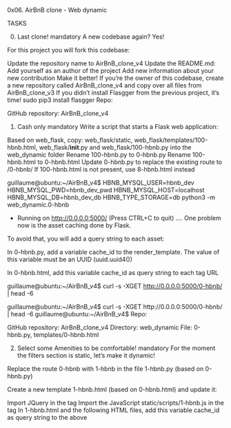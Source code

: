 0x06. AirBnB clone - Web dynamic

TASKS

0. Last clone!
mandatory
A new codebase again? Yes!

For this project you will fork this codebase:

Update the repository name to AirBnB_clone_v4
Update the README.md:
Add yourself as an author of the project
Add new information about your new contribution
Make it better!
If you’re the owner of this codebase, create a new repository called AirBnB_clone_v4 and copy over all files from AirBnB_clone_v3
If you didn’t install Flasgger from the previous project, it’s time! sudo pip3 install flasgger
Repo:

GitHub repository: AirBnB_clone_v4
  
1. Cash only
mandatory
Write a script that starts a Flask web application:

Based on web_flask, copy: web_flask/static, web_flask/templates/100-hbnb.html, web_flask/__init__.py and web_flask/100-hbnb.py into the web_dynamic folder
Rename 100-hbnb.py to 0-hbnb.py
Rename 100-hbnb.html to 0-hbnb.html
Update 0-hbnb.py to replace the existing route to /0-hbnb/
If 100-hbnb.html is not present, use 8-hbnb.html instead

guillaume@ubuntu:~/AirBnB_v4$ HBNB_MYSQL_USER=hbnb_dev HBNB_MYSQL_PWD=hbnb_dev_pwd HBNB_MYSQL_HOST=localhost HBNB_MYSQL_DB=hbnb_dev_db HBNB_TYPE_STORAGE=db python3 -m web_dynamic.0-hbnb
* Running on http://0.0.0.0:5000/ (Press CTRL+C to quit)
....
One problem now is the asset caching done by Flask.

To avoid that, you will add a query string to each asset:

In 0-hbnb.py, add a variable cache_id to the render_template. The value of this variable must be an UUID (uuid.uuid4())

In 0-hbnb.html, add this variable cache_id as query string to each <link> tag URL

guillaume@ubuntu:~/AirBnB_v4$ curl -s -XGET http://0.0.0.0:5000/0-hbnb/ | head -6
<!DOCTYPE HTML>
<html lang="en">
  <head>
    <meta charset="UTF-8" />
    <link rel="stylesheet" type="text/css" href="../static/styles/4-common.css?e211c9eb-7d17-4f12-85eb-4d50fa50cb1d" />
    <link rel="stylesheet" type="text/css" href="../static/styles/3-header.css?e211c9eb-7d17-4f12-85eb-4d50fa50cb1d" />
guillaume@ubuntu:~/AirBnB_v4$ curl -s -XGET http://0.0.0.0:5000/0-hbnb/ | head -6
<!DOCTYPE HTML>
<html lang="en">
  <head>
    <meta charset="UTF-8" />
    <link rel="stylesheet" type="text/css" href="../static/styles/4-common.css?f834413e-0aa9-4767-b64a-c92db9cb1f82" />
    <link rel="stylesheet" type="text/css" href="../static/styles/3-header.css?f834413e-0aa9-4767-b64a-c92db9cb1f82" />
guillaume@ubuntu:~/AirBnB_v4$ 
Repo:

GitHub repository: AirBnB_clone_v4
Directory: web_dynamic
File: 0-hbnb.py, templates/0-hbnb.html
  
2. Select some Amenities to be comfortable!
mandatory
For the moment the filters section is static, let’s make it dynamic!

Replace the route 0-hbnb with 1-hbnb in the file 1-hbnb.py (based on 0-hbnb.py)

Create a new template 1-hbnb.html (based on 0-hbnb.html) and update it:

Import JQuery in the <head> tag
Import the JavaScript static/scripts/1-hbnb.js in the <head> tag
In 1-hbnb.html and the following HTML files, add this variable cache_id as query string to the above <script> tag
Add a <input type="checkbox"> tag to the li tag of each amenity
The new checkbox must be at 10px on the left of the Amenity name
Add to the input tags of each amenity (<li> tag) the attribute data-id=":amenity_id" => this will allow us to retrieve the Amenity ID from the DOM
Add to the input tags of each amenity (<li> tag) the attribute data-name=":amenity_name" => this will allow us to retrieve the Amenity name from the DOM
Write a JavaScript script (static/scripts/1-hbnb.js):

Your script must be executed only when DOM is loaded
You must use JQuery
Listen for changes on each input checkbox tag:
if the checkbox is checked, you must store the Amenity ID in a variable (dictionary or list)
if the checkbox is unchecked, you must remove the Amenity ID from the variable
update the h4 tag inside the div Amenities with the list of Amenities checked
As example:

  

Repo:

GitHub repository: AirBnB_clone_v4
Directory: web_dynamic
File: 1-hbnb.py, templates/1-hbnb.html, static/scripts/1-hbnb.js
  
3. API status
mandatory
Before requesting the HBNB API, it’s better to know the status of this one.

Update the API entry point (api/v1/app.py) by replacing the current CORS CORS(app, origins="0.0.0.0") by CORS(app, resources={r"/api/v1/*": {"origins": "*"}}).

Change the route 1-hbnb to 2-hbnb in the file 2-hbnb.py (based on 1-hbnb.py)

Create a new template 2-hbnb.html (based on 1-hbnb.html) and update it:

Import the JavaScript static/scripts/2-hbnb.js in the <head> tag (instead of 1-hbnb.js)
Add a new div element in the header tag:
Attribute ID should be api_status
Align to the right
Circle of 40px diameter
Center vertically
At 30px of the right border
Background color #cccccc
Also add a class available for this new element in web_dynamic/static/styles/3-header.css:
Background color #ff545f
Write a JavaScript script (static/scripts/2-hbnb.js):

Based on 1-hbnb.js
Request http://0.0.0.0:5001/api/v1/status/:
If in the status is “OK”, add the class available to the div#api_status
Otherwise, remove the class available to the div#api_status
To start the API in the port 5001:

guillaume@ubuntu:~/AirBnB_v4$ HBNB_MYSQL_USER=hbnb_dev HBNB_MYSQL_PWD=hbnb_dev_pwd HBNB_MYSQL_HOST=localhost HBNB_MYSQL_DB=hbnb_dev_db HBNB_TYPE_STORAGE=db HBNB_API_PORT=5001 python3 -m api.v1.app
...
For example:

 

Repo:

GitHub repository: AirBnB_clone_v4
File: api/v1/app.py, web_dynamic/2-hbnb.py, web_dynamic/templates/2-hbnb.html, web_dynamic/static/styles/3-header.css, web_dynamic/static/scripts/2-hbnb.js
  
4. Fetch places
mandatory
Replace the route 2-hbnb with 3-hbnb in the file 3-hbnb.py (based on 2-hbnb.py)

Create a new template 3-hbnb.html (based on 2-hbnb.html) and update it:

Import the JavaScript static/scripts/3-hbnb.js in the <head> tag (instead of 2-hbnb.js)
Remove the entire Jinja section of displaying all places (all article tags)
Write a JavaScript script (static/scripts/3-hbnb.js):

Based on 2-hbnb.js
Request http://0.0.0.0:5001/api/v1/places_search/:
Description of this endpoint here. If this endpoint is not available, you will have to add it to the API (you can work all together for creating this endpoint)
Send a POST request with Content-Type: application/json and an empty dictionary in the body - cURL version: curl "http://0.0.0.0:5001/api/v1/places_search" -XPOST -H "Content-Type: application/json" -d '{}'
Loop into the result of the request and create an article tag representing a Place in the section.places. (you can remove the Owner tag in the place description)
The final result must be the same as previously, but now, places are loaded from the front-end, not from the back-end!

Repo:

GitHub repository: AirBnB_clone_v4
File: web_dynamic/3-hbnb.py, web_dynamic/templates/3-hbnb.html, web_dynamic/static/scripts/3-hbnb.js
  
5. Filter places by Amenity
mandatory
Replace the route 3-hbnb with 4-hbnb in the file 4-hbnb.py (based on 3-hbnb.py)

Create a new template 4-hbnb.html (based on 3-hbnb.html) and update it:

Import the JavaScript static/scripts/4-hbnb.js in the <head> tag (instead of 3-hbnb.js)
Write a JavaScript script (static/scripts/4-hbnb.js):

Based on 3-hbnb.js
When the button tag is clicked, a new POST request to places_search should be made with the list of Amenities checked
Now you have the first filter implemented, enjoy!

Repo:

GitHub repository: AirBnB_clone_v4
File: web_dynamic/4-hbnb.py, web_dynamic/templates/4-hbnb.html, web_dynamic/static/scripts/4-hbnb.js
  
6. States and Cities
#advanced
Now, reproduce the same steps with the State and City filter:

Replace the route 4-hbnb to 100-hbnb in the file 100-hbnb.py (based on 4-hbnb.py)

Create a new template 100-hbnb.html (based on 4-hbnb.html) and update it:

Import the JavaScript static/scripts/100-hbnb.js in the <head> tag (instead of 4-hbnb.js)
Add to all li tags of each state a new tag: <input type="checkbox">
Add to all li tags of each cities a new tag: <input type="checkbox">
The new checkbox must be at 10px on the left of the State or City name
Add to all input tags of each states (<li> tag) the attribute data-id=":state_id"
Add to all input tags of each states (<li> tag) the attribute data-name=":state_name"
Add to all input tags of each cities (<li> tag) the attribute data-id=":city_id"
Add to all input tags of each cities (<li> tag) the attribute data-name=":city_name"
Write a JavaScript script (static/scripts/100-hbnb.js):

Based on 4-hbnb.js
Listen to changes on each input checkbox tag:
if the checkbox is checked, you must store the State or City ID in a variable (dictionary or list)
if the checkbox is unchecked, you must remove the State or City ID from the variable
update the h4 tag inside the div Locations with the list of States or Cities checked
When the button tag is clicked, a new POST request to places_search should be made with the list of Amenities, Cities and States checked
Repo:

GitHub repository: AirBnB_clone_v4
File: web_dynamic/100-hbnb.py, web_dynamic/templates/100-hbnb.html, web_dynamic/static/scripts/100-hbnb.js
  
7. Reviews
#advanced
Let’s add a new feature: show and hide reviews!

Replace the route 100-hbnb to 101-hbnb in the file 101-hbnb.py (based on 100-hbnb.py)

Create a new template 101-hbnb.html (based on 100-hbnb.html) and update it:

Import the JavaScript static/scripts/101-hbnb.js in the <head> tag (instead of 101-hbnb.js)
Design the list of reviews from this task
Add a span element at the right of the H2 “Reviews” with value “show” (add all necessary attributes to do this feature)
Write a JavaScript script (static/scripts/101-hbnb.js):

Based on 100-hbnb.js
When the span next to the Reviews h2 is clicked by the user:
Fetch, parse, display reviews and change the text to “hide”
If the text is “hide”: remove all Review elements from the DOM
This button should work like a toggle to fetch/display and hide reviews
Repo:

GitHub repository: AirBnB_clone_v4
File: web_dynamic/101-hbnb.py, web_dynamic/templates/101-hbnb.html, web_dynamic/static/scripts/101-hbnb.js
